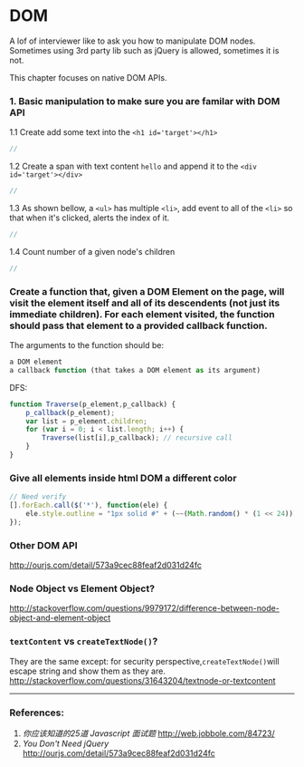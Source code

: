 # DOM
A lof of interviewer like to ask you how to manipulate DOM nodes. Sometimes using 3rd party lib such as jQuery is allowed, sometimes it is not.

This chapter focuses on native DOM APIs.

### 1. Basic manipulation to make sure you are familar with DOM API
1.1 Create add some text into the `<h1 id='target'></h1>`
```js
//
```
1.2 Create a span with text content `hello` and append it to the `<div id='target'></div>`
```js
//
```
1.3 As shown bellow, a `<ul>` has multiple `<li>`, add event to all of the `<li>` so that when it's clicked, alerts the index of it.
```js
//
```
1.4 Count number of a given node's children
```js
//
```

### Create a function that, given a DOM Element on the page, will visit the element itself and all of its descendents (not just its immediate children). For each element visited, the function should pass that element to a provided callback function.
The arguments to the function should be:
```js
a DOM element
a callback function (that takes a DOM element as its argument)
```
DFS:
```js
function Traverse(p_element,p_callback) {
    p_callback(p_element);
    var list = p_element.children;
    for (var i = 0; i < list.length; i++) {
        Traverse(list[i],p_callback); // recursive call
    }
}
```

### Give all elements inside html DOM a different color
```js
// Need verify
[].forEach.call($('*'), function(ele) {
    ele.style.outline = "1px solid #" + (~~(Math.random() * (1 << 24))).toString(16);
});
```

### Other DOM API
http://ourjs.com/detail/573a9cec88feaf2d031d24fc

### Node Object vs Element Object?
http://stackoverflow.com/questions/9979172/difference-between-node-object-and-element-object

### `textContent` vs `createTextNode()`?
They are the same except: for security perspective,`createTextNode()`will escape string and show them as they are.
http://stackoverflow.com/questions/31643204/textnode-or-textcontent

---
### References:
1. _你应该知道的25道 Javascript 面试题_ http://web.jobbole.com/84723/
2. _You Don't Need jQuery_ http://ourjs.com/detail/573a9cec88feaf2d031d24fc